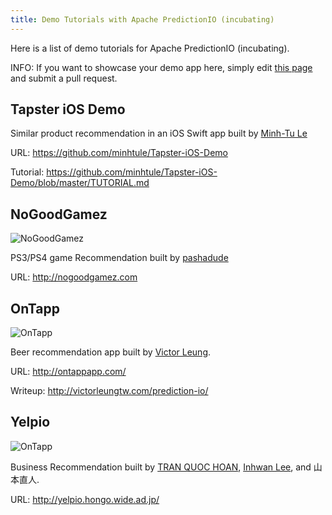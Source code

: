 ```yaml
---
title: Demo Tutorials with Apache PredictionIO (incubating)
---
```


Here is a list of demo tutorials for Apache PredictionIO (incubating).

INFO: If you want to showcase your demo app here, simply edit [this
page](https://github.com/apache/incubator-predictionio/blob/livedoc/docs/manual/source/community/showcase.html.md)
and submit a pull request.


## Tapster iOS Demo

Similar product recommendation in an iOS Swift app built by [Minh-Tu Le](https://github.com/minhtule)

URL: https://github.com/minhtule/Tapster-iOS-Demo

Tutorial: https://github.com/minhtule/Tapster-iOS-Demo/blob/master/TUTORIAL.md


## NoGoodGamez

<img src="/images/showcase/nogoodgamez-158x70.png" alt="NoGoodGamez" class="static" />


PS3/PS4 game Recommendation built by [pashadude](https://github.com/pashadude/)

URL: http://nogoodgamez.com


## OnTapp

<img src="/images/showcase/on-tapp-70x70.png" alt="OnTapp" class="static" />

Beer recommendation app built by [Victor Leung](https://twitter.com/victorleungtw).

URL: http://ontappapp.com/

Writeup: http://victorleungtw.com/prediction-io/


## Yelpio

<img src="/images/showcase/yelpio-70x70.png" alt="OnTapp" class="static" />


Business Recommendation built by [TRAN QUOC HOAN](https://twitter.com/k09ht), [Inhwan Lee](https://github.com/ihlee01), and 山本直人.

URL: http://yelpio.hongo.wide.ad.jp/
